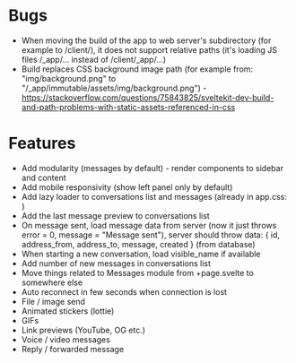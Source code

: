 # Bugs

- When moving the build of the app to web server's subdirectory (for example to /client/), it does not support relative paths (it's loading JS files /_app/... instead of /client/_app/...)
- Build replaces CSS background image path (for example from: "img/background.png" to "/_app/immutable/assets/img/background.png") - https://stackoverflow.com/questions/75843825/sveltekit-dev-build-and-path-problems-with-static-assets-referenced-in-css

# Features

- Add modularity (messages by default) - render components to sidebar and content
- Add mobile responsivity (show left panel only by default)
- Add lazy loader to conversations list and messages (already in app.css: <div class="loader"></div>)
- Add the last message preview to conversations list
- On message sent, load message data from server (now it just throws error = 0, message = "Message sent"), server should throw data: { id, address_from, address_to, message, created } (from database)
- When starting a new conversation, load visible_name if available
- Add number of new messages in conversations list
- Move things related to Messages module from +page.svelte to somewhere else
- Auto reconnect in few seconds when connection is lost
- File / image send
- Animated stickers (lottie)
- GIFs
- Link previews (YouTube, OG etc.)
- Voice / video messages
- Reply / forwarded message
